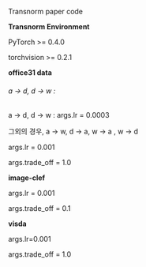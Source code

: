 Transnorm paper code

**Transnorm Environment**

PyTorch >= 0.4.0 

torchvision >= 0.2.1



**office31 data**

###### a -> d, d -> w : 



a -> d, d -> w : args.lr = 0.0003

그외의 경우, a -> w, d -> a, w -> a , w -> d

args.lr = 0.001

args.trade_off = 1.0


**image-clef**

args.lr = 0.001

args.trade_off = 0.1

**visda**

args.lr=0.001

args.trade_off = 1.0
